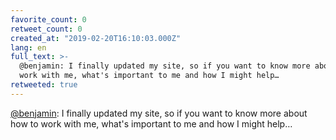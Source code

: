 ```yaml
---
favorite_count: 0
retweet_count: 0
created_at: "2019-02-20T16:10:03.000Z"
lang: en
full_text: >-
  @benjamin: I finally updated my site, so if you want to know more about how to
  work with me, what's important to me and how I might help…
retweeted: true
---
```


[@benjamin](https://twitter.com/benjamin): I finally updated my site, so if you
want to know more about how to work with me, what's important to me and how I
might help…
